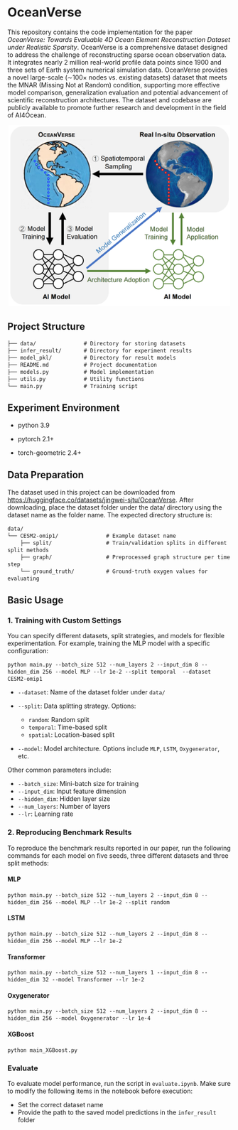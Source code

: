 # OceanVerse

This repository contains the code implementation for the paper *OceanVerse: Towards Evaluable 4D Ocean Element Reconstruction Dataset under Realistic Sparsity*. OceanVerse is a comprehensive dataset designed to address the challenge of reconstructing sparse ocean observation data. It integrates nearly 2 million real-world profile data points since 1900 and three sets of Earth system numerical simulation data. OceanVerse provides a novel large-scale (∼100× nodes vs. existing datasets) dataset that meets the MNAR (Missing Not at Random) condition, supporting more effective model comparison, generalization evaluation and potential advancement of scientific reconstruction architectures. The dataset and codebase are publicly available to promote further research and development in the field of AI4Ocean.

<p align="center">
  <img src="intro_oceanverse.png" alt="OceanVerse Intro" width="500"/>
</p>


## Project Structure
```
├── data/               # Directory for storing datasets
├── infer_result/       # Directory for experiment results
├── model_pkl/          # Directory for result models
├── README.md           # Project documentation
├── models.py           # Model implementation
├── utils.py            # Utility functions
└── main.py             # Training script
```

## Experiment Environment

- python 3.9

- pytorch 2.1+

- torch-geometric 2.4+


## Data Preparation

The dataset used in this project can be downloaded from https://huggingface.co/datasets/jingwei-sjtu/OceanVerse. After downloading, place the dataset folder under the data/ directory using the dataset name as the folder name. The expected directory structure is:

```
data/
└── CESM2-omip1/               # Example dataset name
    ├── split/                 # Train/validation splits in different split methods
    ├── graph/                 # Preprocessed graph structure per time step
    └── ground_truth/          # Ground-truth oxygen values for evaluating
```

## Basic Usage



### 1. Training with Custom Settings

You can specify different datasets, split strategies, and models for flexible experimentation. For example, training the MLP model with a specific configuration:

```
python main.py --batch_size 512 --num_layers 2 --input_dim 8 --hidden_dim 256 --model MLP --lr 1e-2 --split temporal  --dataset CESM2-omip1
```

- `--dataset`: Name of the dataset folder under `data/`

- `--split`: Data splitting strategy. Options:
  - `random`: Random split
  - `temporal`: Time-based split
  - `spatial`: Location-based split

- `--model`: Model architecture. Options include `MLP`, `LSTM`, `Oxygenerator`, etc.

Other common parameters include:

- `--batch_size`: Mini-batch size for training
- `--input_dim`: Input feature dimension
- `--hidden_dim`: Hidden layer size
- `--num_layers`: Number of layers
- `--lr`: Learning rate

### 2. Reproducing Benchmark Results
To reproduce the benchmark results reported in our paper, run the following commands for each model on five seeds, three different datasets and three split methods:

#### MLP

```
python main.py --batch_size 512 --num_layers 2 --input_dim 8 --hidden_dim 256 --model MLP --lr 1e-2 --split random 
```

#### LSTM

```
python main.py --batch_size 512 --num_layers 2 --input_dim 8 --hidden_dim 256 --model MLP --lr 1e-2 
```

#### Transformer

```
python main.py --batch_size 512 --num_layers 1 --input_dim 8 --hidden_dim 32 --model Transformer --lr 1e-2 
```

#### Oxygenerator

```
python main.py --batch_size 512 --num_layers 2 --input_dim 8 --hidden_dim 256 --model Oxygenerator --lr 1e-4 
```

#### XGBoost

```
python main_XGBoost.py
```



### Evaluate

To evaluate model performance, run the script in `evaluate.ipynb`. Make sure to modify the following items in the notebook before execution:

- Set the correct dataset name
- Provide the path to the saved model predictions in the `infer_result` folder
